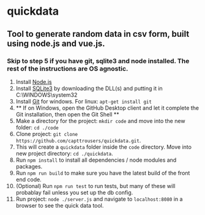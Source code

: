 # quickdata

## Tool to generate random data in csv form, built using node.js and vue.js.

### Skip to step 5 if you have git, sqlite3 and node installed. The rest of the instructions are OS agnostic.

1. Install [Node.js](https://nodejs.org/en/)
2. Install [SQLite3](https://sqlite.org/) by downloading the DLL(s) and putting it in C:\WINDOWS\system32
3. Install [Git](https://desktop.github.com/) for windows. For linux: `apt-get install git`
4. ** If on Windows, open the GitHub Desktop client and let it complete the Git installation, then open the Git Shell **
5. Make a directory for the project: `mkdir code` and move into the new folder: `cd ./code`
6. Clone project: `git clone https://github.com/capttrousers/quickdata.git`.
7. This will create a `quickdata` folder inside the `code` directory. Move into new project directory: `cd ./quickdata`.
8. Run `npm install` to install all dependencies / node modules and packages.
9. Run `npm run build` to make sure you have the latest build of the front end code.
10. (Optional) Run `npm run test` to run tests, but many of these will probablay fail unless you set up the db config.
11. Run project: `node ./server.js` and navigate to `localhost:8080` in a browser to see the quick data tool.
